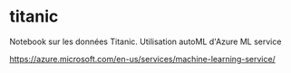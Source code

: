 # titanic

Notebook sur les données Titanic.
Utilisation autoML d'Azure ML service

https://azure.microsoft.com/en-us/services/machine-learning-service/
